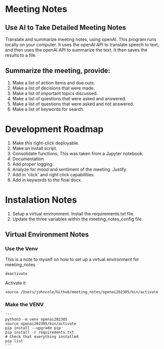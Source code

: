 # Meeting Notes
## Use AI to Take Detailed Meeting Notes
Translate and summarize meeting notes, using openAI.  This program runs locally on your computer.  It uses the openAI API to translate speech to text, and then uses the openAI API to summarize the text.  It then saves the results to a file.

## Summarize the meeting, provide:
1. Make a list of action items and due outs.
2. Make a list of decisions that were made.
3. Make a list of important topics discussed.
4. Make a list of questions that were asked and answered.
5. Make a list of questions that were asked and not answered.
6. Make a list of keywords for search.

# Development Roadmap

1. Make this right-click deployable.
2. Make an install script. 
3. Consolidate functions;  This was taken from a Jupyter notebook.
4. Documentation
5. Add proper logging.
6. Analyze for mood and sentiment of the meeting.  Justify.
7. Add in 'click' and right click capabilities.
8. Add in keywords to the final docx.

# Instalation Notes

1. Setup a virtual environment.  Install the requirements.txt file.
2. Update the three variables within the meeting_notes_config file.  

## Virtual Environment Notes

### Use the Venv
This is a note to myself on how to set up a virtual environment for meeting_notes
```
deactivate
```
Activate it
```
source /Users/johncole/Github/meeting_notes/openai202305/bin/activate
```

### Make the VENV

    '''    
    python3 -m venv openai202305
    source openai202305/bin/activate
    pip install --upgrade pip 
    pip install -r requirements.txt
    # Check that everything installed
    pip list
    '''